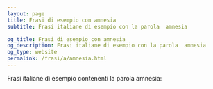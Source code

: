 ```yaml
---
layout: page
title: Frasi di esempio con amnesia 
subtitle: Frasi italiane di esempio con la parola  amnesia

og_title: Frasi di esempio con amnesia 
og_description: Frasi italiane di esempio con la parola  amnesia
og_type: website
permalink: /frasi/a/amnesia.html
---
```


Frasi italiane di esempio contenenti la parola amnesia:


